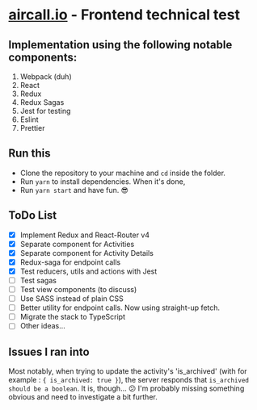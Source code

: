 # [aircall.io](https://aircall.io) - Frontend technical test

## Implementation using the following notable components:

1. Webpack (duh)
2. React
3. Redux
4. Redux Sagas
5. Jest for testing
6. Eslint
7. Prettier

## Run this
- Clone the repository to your machine and `cd` inside the folder.
- Run `yarn` to install dependencies. When it's done,
- Run `yarn start` and have fun. :sunglasses:

## ToDo List
- [x] Implement Redux and React-Router v4
- [x] Separate component for Activities
- [x] Separate component for Activity Details
- [x] Redux-saga for endpoint calls
- [x] Test reducers, utils and actions with Jest
- [ ] Test sagas
- [ ] Test view components (to discuss)
- [ ] Use SASS instead of plain CSS
- [ ] Better utility for endpoint calls. Now using straight-up fetch.
- [ ] Migrate the stack to TypeScript
- [ ] Other ideas…

## Issues I ran into

Most notably, when trying to update the activity's 'is_archived' (with for example : `{ is_archived: true }`), the server responds that `is_archived should be a boolean`. It is, though… :confused: I'm probably missing something obvious and need to investigate a bit further.
